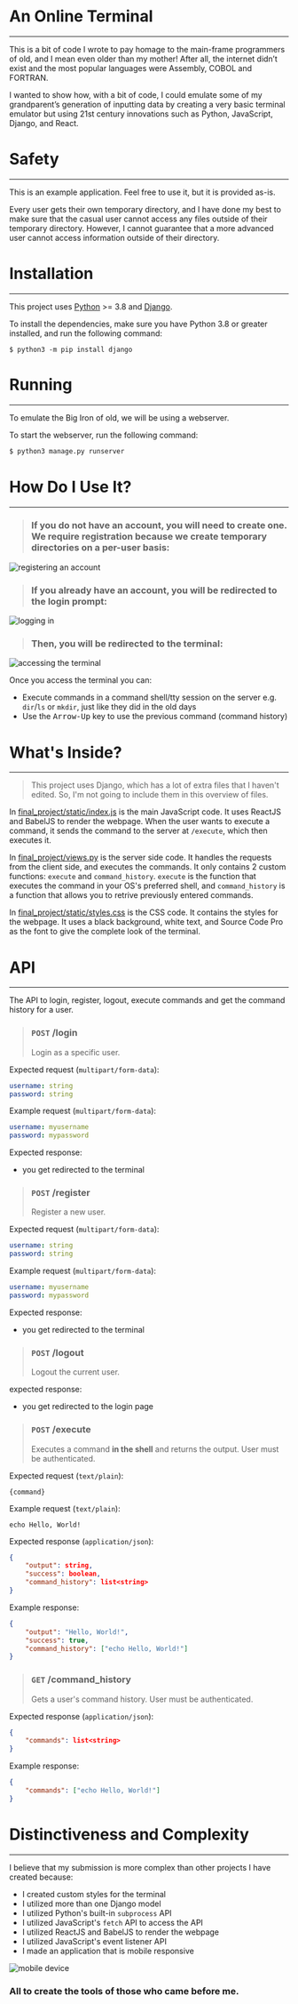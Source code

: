 # An Online Terminal

---

This is a bit of code I wrote to pay homage to the main-frame programmers of old, and I mean even older than my mother! After all, the internet didn’t exist and the most popular languages were Assembly, COBOL and FORTRAN.

I wanted to show how, with a bit of code, I could emulate some of my grandparent’s generation of inputting data by creating a very basic terminal emulator but using 21st century innovations such as Python, JavaScript, Django, and React.

# Safety

---

This is an example application. Feel free to use it, but it is provided as-is.

Every user gets their own temporary directory, and I have done my best to make sure that the casual user cannot access any files outside of their temporary directory. However, I cannot guarantee that a more advanced user cannot access information outside of their directory.

# Installation

---

This project uses [Python](https://www.python.org/) >= 3.8 and [Django](https://www.djangoproject.com/).

To install the dependencies, make sure you have Python 3.8 or greater installed, and run the following command:

```
$ python3 -m pip install django
```

# Running

---

To emulate the Big Iron of old, we will be using a webserver.

To start the webserver, run the following command:

```bash
$ python3 manage.py runserver
```

# How Do I Use It?

---

> ### If you do not have an account, you will need to create one. We require registration because we create temporary directories on a per-user basis:

![registering an account](./assets/registering.png)

> ### If you already have an account, you will be redirected to the login prompt:

![logging in](./assets/logging-in.png)

> ### Then, you will be redirected to the terminal:

![accessing the terminal](./assets/terminal.png)

Once you access the terminal you can:

-   Execute commands in a command shell/tty session on the server e.g. `dir`/`ls` or `mkdir`, just like they did in the old days
-   Use the <kbd>Arrow-Up</kbd> key to use the previous command (command history)

# What's Inside?

---

> This project uses Django, which has a lot of extra files that I haven't edited. So, I'm not going to include them in this overview of files.

In [final_project/static/index.js](./final_project/static/index.js) is the main JavaScript code. It uses ReactJS and BabelJS to render the webpage. When the user wants to execute a command, it sends the command to the server at `/execute`, which then executes it.

In [final_project/views.py](./final_project/views.py) is the server side code. It handles the requests from the client side, and executes the commands. It only contains 2 custom functions: `execute` and `command_history`. `execute` is the function that executes the command in your OS's preferred shell, and `command_history` is a function that allows you to retrive previously entered commands.

In [final_project/static/styles.css](./final_project/static/styles.css) is the CSS code. It contains the styles for the webpage. It uses a black background, white text, and Source Code Pro as the font to give the complete look of the terminal.

# API

---

The API to login, register, logout, execute commands and get the command history for a user.

> ### `POST` /login
>
> Login as a specific user.

Expected request (`multipart/form-data`):

```yaml
username: string
password: string
```

Example request (`multipart/form-data`):

```yaml
username: myusername
password: mypassword
```

Expected response:

-   you get redirected to the terminal

> ### `POST` /register
>
> Register a new user.

Expected request (`multipart/form-data`):

```yaml
username: string
password: string
```

Example request (`multipart/form-data`):

```yaml
username: myusername
password: mypassword
```

Expected response:

-   you get redirected to the terminal

> ### `POST` /logout
>
> Logout the current user.

expected response:

-   you get redirected to the login page

> ### `POST` /execute
>
> Executes a command **in the shell** and returns the output. User must be authenticated.

Expected request (`text/plain`):

```
{command}
```

Example request (`text/plain`):

```
echo Hello, World!
```

Expected response (`application/json`):

```json
{
    "output": string,
    "success": boolean,
    "command_history": list<string>
}
```

Example response:

```json
{
    "output": "Hello, World!",
    "success": true,
    "command_history": ["echo Hello, World!"]
}
```

> ### `GET` /command_history
>
> Gets a user's command history. User must be authenticated.

Expected response (`application/json`):

```json
{
    "commands": list<string>
}
```

Example response:

```json
{
    "commands": ["echo Hello, World!"]
}
```

# Distinctiveness and Complexity

---

I believe that my submission is more complex than other projects I have created because:

-   I created custom styles for the terminal
-   I utilized more than one Django model
-   I utilized Python's built-in `subprocess` API
-   I utilized JavaScript's `fetch` API to access the API
-   I utilized ReactJS and BabelJS to render the webpage
-   I utilized JavaScript's event listener API
-   I made an application that is mobile responsive

![mobile device](./assets/mobile-device.jpg)

### All to create the tools of those who came before me.
